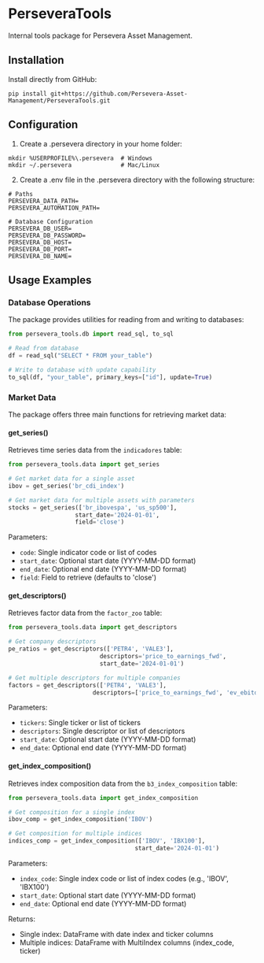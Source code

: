 # PerseveraTools

Internal tools package for Persevera Asset Management.

## Installation

Install directly from GitHub:
```
pip install git+https://github.com/Persevera-Asset-Management/PerseveraTools.git
```

## Configuration

1. Create a .persevera directory in your home folder:

```
mkdir %USERPROFILE%\.persevera  # Windows
mkdir ~/.persevera              # Mac/Linux
```

2. Create a .env file in the .persevera directory with the following structure:

```
# Paths
PERSEVERA_DATA_PATH=
PERSEVERA_AUTOMATION_PATH=

# Database Configuration
PERSEVERA_DB_USER=
PERSEVERA_DB_PASSWORD=
PERSEVERA_DB_HOST=
PERSEVERA_DB_PORT=
PERSEVERA_DB_NAME=
```

## Usage Examples

### Database Operations

The package provides utilities for reading from and writing to databases:

```python
from persevera_tools.db import read_sql, to_sql

# Read from database
df = read_sql("SELECT * FROM your_table")

# Write to database with update capability
to_sql(df, "your_table", primary_keys=["id"], update=True)
```

### Market Data

The package offers three main functions for retrieving market data:

#### get_series()
Retrieves time series data from the `indicadores` table:

```python
from persevera_tools.data import get_series

# Get market data for a single asset
ibov = get_series('br_cdi_index')

# Get market data for multiple assets with parameters
stocks = get_series(['br_ibovespa', 'us_sp500'],
                   start_date='2024-01-01',
                   field='close')
```

Parameters:
- `code`: Single indicator code or list of codes
- `start_date`: Optional start date (YYYY-MM-DD format)
- `end_date`: Optional end date (YYYY-MM-DD format)
- `field`: Field to retrieve (defaults to 'close')

#### get_descriptors()
Retrieves factor data from the `factor_zoo` table:

```python
from persevera_tools.data import get_descriptors

# Get company descriptors
pe_ratios = get_descriptors(['PETR4', 'VALE3'], 
                          descriptors='price_to_earnings_fwd',
                          start_date='2024-01-01')

# Get multiple descriptors for multiple companies
factors = get_descriptors(['PETR4', 'VALE3'],
                        descriptors=['price_to_earnings_fwd', 'ev_ebitda'])
```

Parameters:
- `tickers`: Single ticker or list of tickers
- `descriptors`: Single descriptor or list of descriptors
- `start_date`: Optional start date (YYYY-MM-DD format)
- `end_date`: Optional end date (YYYY-MM-DD format)

#### get_index_composition()
Retrieves index composition data from the `b3_index_composition` table:

```python
from persevera_tools.data import get_index_composition

# Get composition for a single index
ibov_comp = get_index_composition('IBOV')

# Get composition for multiple indices
indices_comp = get_index_composition(['IBOV', 'IBX100'],
                                    start_date='2024-01-01')
```

Parameters:
- `index_code`: Single index code or list of index codes (e.g., 'IBOV', 'IBX100')
- `start_date`: Optional start date (YYYY-MM-DD format)
- `end_date`: Optional end date (YYYY-MM-DD format)

Returns:
- Single index: DataFrame with date index and ticker columns
- Multiple indices: DataFrame with MultiIndex columns (index_code, ticker)
